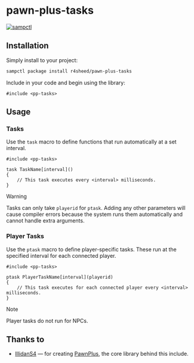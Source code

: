 # pawn-plus-tasks

[![sampctl](https://img.shields.io/badge/sampctl-pawn--plus--tasks-2f2f2f.svg?style=for-the-badge)](https://github.com/r4sheed/pawn-plus-tasks)


## Installation

Simply install to your project:

```bash
sampctl package install r4sheed/pawn-plus-tasks
```

Include in your code and begin using the library:

```pawn
#include <pp-tasks>
```

## Usage

### Tasks

Use the `task` macro to define functions that run automatically at a set interval.

```pawn
#include <pp-tasks>

task TaskName[interval]() 
{
    // This task executes every <interval> milliseconds.
}
```
> [!WARNING]
> Tasks can only take `playerid` for `ptask`. Adding any other parameters will cause compiler errors because the system runs them automatically and cannot handle extra arguments.

### Player Tasks

Use the `ptask` macro to define player-specific tasks. These run at the specified interval for each connected player.

```pawn
#include <pp-tasks>

ptask PlayerTaskName[interval](playerid)
{
    // This task executes for each connected player every <interval> milliseconds.
}
```

> [!NOTE]
> Player tasks do not run for NPCs.

## Thanks to
- [IllidanS4](//github.com/IllidanS4) — for creating [PawnPlus](//github.com/IS4Code/PawnPlus), the core library behind this include.